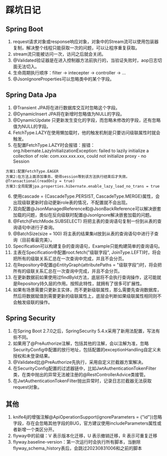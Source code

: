 # 踩坑日记

## Spring Boot

1. request请求对象或response响应对象，对象中的Stream流可以使用包装器复制，解决整个线程只能获取一次的问题，可以让程序重复获取。
2. stream流只能被访问一次，访问之后就会关闭。
3. @Validated验证器是在进入控制器方法前执行的，当验证失败时，aop日志切面无法切入。
4. 生命周期执行顺序：filter -> intecepter -> controller -> ...
5. @JsonIgnoreProperties可以忽略类中的某个字段。

## Spring Data Jpa

1. @Transient JPA将在进行数据库交互时忽略这个字段。
2. @DynamicInsert JPA将在新增时忽略值为NULL的字段。
3. @DynamicUpdate 只更新发生变化的字段，而忽略未修改的字段，还有忽略值为NULL的字段。
4. FetchType.LAZY在使用懒加载时，他的触发机制是只要访问级联属性时就会触发。
5. 在配置FetchType.LAZY时会报错：报错：org.hibernate.LazyInitializationException: failed to lazily initialize a collection of role: com.xxx.xxx.xxx, could not initialize proxy - no Session
```
方案1:配置FetchType.EAGER
方案2:在方法上面添加事务，使得session等到该方法执行结束后才失效。@Transactional(readOnly = true)
方案3:全局配置jpa.properties.hibernate.enable_lazy_load_no_trans = true
```
6. 使用cascade = {CascadeType.PERSIST, CascadeType.MERGE}属性，会出现级联更新时自动更新role表的情况，不配置就不会出现。
7. 双向配置@JsonManagedReference和@JsonBackReference可以解决嵌套加载的问题，类似在反向级联时配置@JsonIgnore解决嵌套加载的问题。
8. @Fetch(FetchMode.SUBSELECT) 将把主表的查询语句复制一份到从表的查询语句中进行子查询。
9. @BatchSize(size = 100) 将主表的结果集id放到从表的查询语句中进行子查询（目前看最完美）。
10. Specification可以构建复杂的查询语句，Example只能构建简单的查询语句。
11. 主表在Specification中配置root.fetch("级联字段", JoinType.LEFT)时，将会把所有的级联关系汇总在一次查询中完成，并且不会分页。
12. 在Repository中配置@EntityGraph(attributePaths = "级联字段")时，将会把所有的级联关系汇总在一次查询中完成，并且不会分页。
13. 在更新数据前如果使用过findById方法，底层将不会执行查询操作，这可能就是Repository持久层的作用。按照此特性，就拥有了很多可扩展性。
14. 如果有场景需要只更新主实体，而不更新级联属性，那么需要先查询数据库，然后将数据赋值到需要更新的级联属性上，底层会判断如果级联属性相同则不会触发级联的操作。

## Spring Security
1. 在Spring Boot 2.7.0之后，SpringSecurity 5.4.x采用了新用法配置，写法有些不同。
2. 如果用了@PreAuthorize注解，包括其他的注解，会以注解为准，忽略SecurityConfig中配置的放行地址，包括配置的exceptionHandling自定义未授权和未登录结果。
3. @Validated比@PreAuthorize先执行，采用自定义拦截器方案解决。
4. 在SecurityConfig配置的过滤器链中，比如JwtAuthenticationTokenFilter类，在类中抛出的异常无法被注册的@RestControllerAdvice类接管。
5. 在JwtAuthenticationTokenFilter抛出异常时，记录日志拦截器无法获取request对象。

## 其他
1. knife4j的增强注解@ApiOperationSupport(ignoreParameters = {"id"})忽略字段，存在会忽略其他字段的BUG，官方建议使用includeParameters属性或者新增一个类区分开。
2. flyway中的前缀：V 表示版本化迁移，U 表示撤销迁移，R 表示可重复迁移
3. flyway.baseline-version：第一次运行时会执行所有脚本，当删除flyway_schema_history表后，会跳过20230831006和之前的脚本


